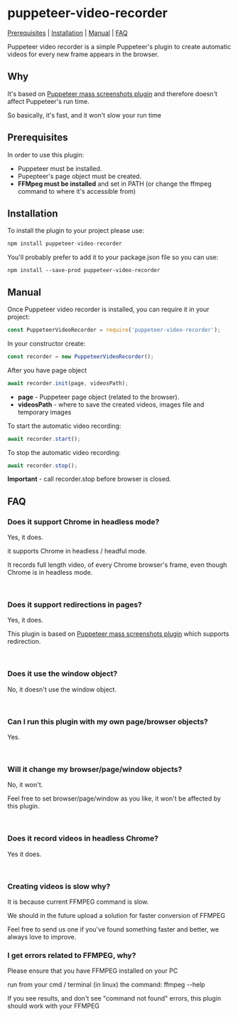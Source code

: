 # puppeteer-video-recorder
[Prerequisites](#Prerequisites "Prerequisites") | [Installation](#Installation "Installation") | [Manual](#Manual "Manual") | [FAQ](#FAQ "FAQ")

<p>
Puppeteer video recorder is a simple Puppeteer's plugin to create automatic videos for every new frame appears in the browser.
<p>

<h2> Why </h2>
<p>
It's based on <a href="https://www.npmjs.com/package/puppeteer-mass-screenshots">Puppeteer mass screenshots plugin</a> 
and therefore doesn't affect Puppeteer's run time.
</p>
<p>So basically, it's fast, and it won't slow your run time </p> 

<a name="Prerequisites"></a>
<h2> Prerequisites </h2>
<p>In order to use this plugin:</p>
<p>
    <ul>
        <li>Puppeteer must be installed.</li>
        <li>Pupepteer's page object must be created.</li>
        <li><b>FFMpeg must be installed</b> and set in PATH (or change the ffmpeg command to where it's accessible from)</li>
    </ul>
</p>

<a name="Installation"></a>
<h2>Installation</h2>
<p>To install the plugin to your project please use:</p>

```javascript
npm install puppeteer-video-recorder
```
<p>
You'll probably prefer to add it to your package.json file so you can use:</p>

```
npm install --save-prod puppeteer-video-recorder
```

<a name="Manual"></a>
<h2>Manual</h2>
<p>
Once Puppeteer video recorder is installed, you can require it in your project:

```javascript
const PuppeteerVideoRecorder = require('puppeteer-video-recorder');
```
</p>
<p>
In your constructor create:

```javascript
const recorder = new PuppeteerVideoRecorder();
```
</p> 

<p>
After you have page object

```javascript
await recorder.init(page, videosPath);
```
<ul> 
<li><b>page</b> - Puppeteer page object (related to the browser).</li>
<li><b>videosPath</b> - where to save the created videos, images file and temporary images</li>
</ul>
</p>
<p>
To start the automatic video recording:

```javascript
await recorder.start();
```
</p>

<p>
To stop the automatic video recording:

```javascript
await recorder.stop();
```
<p>
    <b>Important</b> - call recorder.stop before browser is closed.
</p>

<a name="FAQ"></a>
<h2> FAQ </h2>

<h3> Does it support Chrome in headless mode?</h3>
<p>
Yes, it does.
</p>
<p>
it supports Chrome in headless / headful mode.
</p>
<p>
It records full length video, of every Chrome browser's frame, even though Chrome is in headless mode. 
</p>
<br/>
<h3> Does it support redirections in pages? </h3>
<p>Yes, it does.</p>
<p>This plugin is based on  <a href="https://www.npmjs.com/package/puppeteer-mass-screenshots">Puppeteer mass screenshots plugin</a> which supports redirection.
</p>
<br/>
<h3> Does it use the window object? </h3>
<p>No, it doesn't use the window object.</p>
<br/>

<h3> Can I run this plugin with my own page/browser objects? </h3>
<p>
Yes.
</p>
<br/>

<h3> Will it change my browser/page/window objects? </h3>
<p>No, it won't.</p>
<p>Feel free to set browser/page/window as you like, it won't be affected by this plugin.</p>
<br/>

<h3> Does it record videos in headless Chrome? </h3>
<p>Yes it does.</p>
<br/>

<h3>Creating videos is slow why?</h3>
<p>It is because current FFMPEG command is slow.</p>
<p>We should in the future upload a solution for faster conversion of FFMPEG</p>
<p>Feel free to send us one if you've found something faster and better, we always love to improve.</p>

<h3>I get errors related to FFMPEG, why?</h3>
<p>Please ensure that you have FFMPEG installed on your PC</p>
<p>run from your cmd / terminal (in linux) the command: ffmpeg --help</p>
<p>If you see results, and don't see "command not found" errors, this plugin should work with your FFMPEG</p>